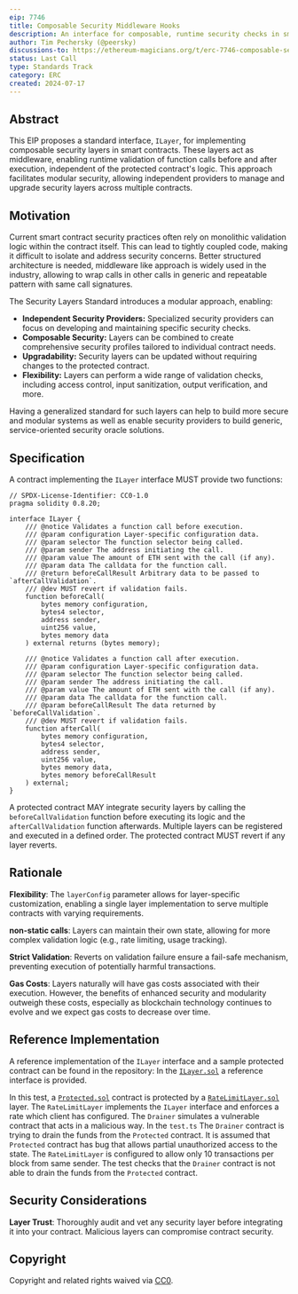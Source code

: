 ```yaml
---
eip: 7746
title: Composable Security Middleware Hooks
description: An interface for composable, runtime security checks in smart contracts.
author: Tim Pechersky (@peersky)
discussions-to: https://ethereum-magicians.org/t/erc-7746-composable-security-middleware-hooks/19471
status: Last Call
type: Standards Track
category: ERC
created: 2024-07-17
---
```


## Abstract

This EIP proposes a standard interface, `ILayer`, for implementing composable security layers in smart contracts. These layers act as middleware, enabling runtime validation of function calls before and after execution, independent of the protected contract's logic. This approach facilitates modular security, allowing independent providers to manage and upgrade security layers across multiple contracts.

## Motivation

Current smart contract security practices often rely on monolithic validation logic within the contract itself. This can lead to tightly coupled code, making it difficult to isolate and address security concerns. Better structured architecture is needed, middleware like approach is widely used in the industry, allowing to wrap calls in other calls in generic and repeatable pattern with same call signatures.

The Security Layers Standard introduces a modular approach, enabling:

- **Independent Security Providers:** Specialized security providers can focus on developing and maintaining specific security checks.
- **Composable Security:** Layers can be combined to create comprehensive security profiles tailored to individual contract needs.
- **Upgradability:** Security layers can be updated without requiring changes to the protected contract.
- **Flexibility:** Layers can perform a wide range of validation checks, including access control, input sanitization, output verification, and more.

Having a generalized standard for such layers can help to build more secure and modular systems as well as enable security providers to build generic, service-oriented security oracle solutions.

## Specification

A contract implementing the `ILayer` interface MUST provide two functions:

```solidity
// SPDX-License-Identifier: CC0-1.0
pragma solidity 0.8.20;

interface ILayer {
    /// @notice Validates a function call before execution.
    /// @param configuration Layer-specific configuration data.
    /// @param selector The function selector being called.
    /// @param sender The address initiating the call.
    /// @param value The amount of ETH sent with the call (if any).
    /// @param data The calldata for the function call.
    /// @return beforeCallResult Arbitrary data to be passed to `afterCallValidation`.
    /// @dev MUST revert if validation fails.
    function beforeCall(
        bytes memory configuration,
        bytes4 selector,
        address sender,
        uint256 value,
        bytes memory data
    ) external returns (bytes memory);

    /// @notice Validates a function call after execution.
    /// @param configuration Layer-specific configuration data.
    /// @param selector The function selector being called.
    /// @param sender The address initiating the call.
    /// @param value The amount of ETH sent with the call (if any).
    /// @param data The calldata for the function call.
    /// @param beforeCallResult The data returned by `beforeCallValidation`.
    /// @dev MUST revert if validation fails.
    function afterCall(
        bytes memory configuration,
        bytes4 selector,
        address sender,
        uint256 value,
        bytes memory data,
        bytes memory beforeCallResult
    ) external;
}

```

A protected contract MAY integrate security layers by calling the `beforeCallValidation` function before executing its logic and the `afterCallValidation` function afterwards. Multiple layers can be registered and executed in a defined order. The protected contract MUST revert if any layer reverts.

## Rationale

**Flexibility**: The `layerConfig` parameter allows for layer-specific customization, enabling a single layer implementation to serve multiple contracts with varying requirements.

**non-static calls**: Layers can maintain their own state, allowing for more complex validation logic (e.g., rate limiting, usage tracking).

**Strict Validation**: Reverts on validation failure ensure a fail-safe mechanism, preventing execution of potentially harmful transactions.

**Gas Costs**: Layers naturally will have gas costs associated with their execution. However, the benefits of enhanced security and modularity outweigh these costs, especially as blockchain technology continues to evolve and we expect gas costs to decrease over time.

## Reference Implementation

A reference implementation of the `ILayer` interface and a sample protected contract can be found in the repository:
In the [`ILayer.sol`](../assets/eip-7746/ILayer.sol) a reference interface is provided.

In this test, a [`Protected.sol`](../assets/eip-7746/test/Protected.sol) contract is protected by a [`RateLimitLayer.sol`](../assets/eip-7746/test/RateLimitLayer.sol) layer. The `RateLimitLayer` implements the `ILayer` interface and enforces a rate which client has configured.
The `Drainer` simulates a vulnerable contract that acts in a malicious way. In the `test.ts` The `Drainer` contract is trying to drain the funds from the `Protected` contract. It is assumed that `Protected` contract has bug that allows partial unauthorized access to the state.
The `RateLimitLayer` is configured to allow only 10 transactions per block from same sender. The test checks that the `Drainer` contract is not able to drain the funds from the `Protected` contract.

## Security Considerations

**Layer Trust**: Thoroughly audit and vet any security layer before integrating it into your contract. Malicious layers can compromise contract security.

## Copyright

Copyright and related rights waived via [CC0](../LICENSE.md).
